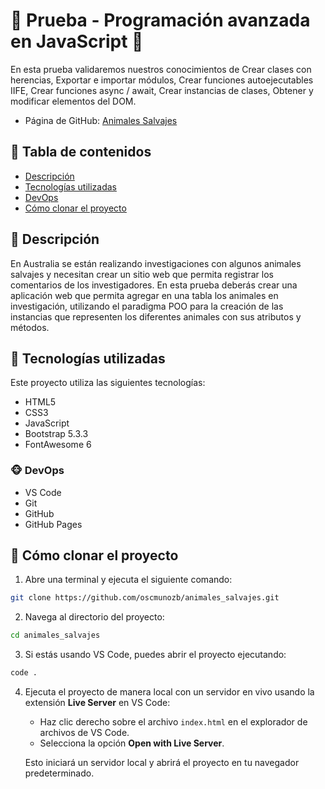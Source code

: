# &#129413; Prueba - Programación avanzada en JavaScript &#128013;
En esta prueba validaremos nuestros conocimientos de Crear clases con herencias, Exportar e importar módulos, Crear funciones autoejecutables IIFE, Crear funciones async / await, Crear instancias de clases, Obtener y modificar elementos del DOM.
- Página de GitHub: [Animales Salvajes](https://oscmunozb.github.io/animales_salvajes/)

## &#128058; Tabla de contenidos
- [Descripción](#-descripción)
- [Tecnologías utilizadas](#-tecnologías-utilizadas)
- [DevOps](#-devops)
- [Cómo clonar el proyecto](#-cómo-clonar-el-proyecto)

## &#128059; Descripción 
En Australia se están realizando investigaciones con algunos animales salvajes y necesitan crear un sitio web que permita registrar los comentarios de los investigadores. En esta prueba deberás crear una aplicación web que permita agregar en una tabla los animales en investigación, utilizando el paradigma POO para la creación de las instancias que representen los diferentes animales con sus atributos y métodos.

## &#129409; Tecnologías utilizadas
Este proyecto utiliza las siguientes tecnologías:
- HTML5
- CSS3
- JavaScript
- Bootstrap 5.3.3
- FontAwesome 6

### &#128053; DevOps
- VS Code
- Git
- GitHub
- GitHub Pages

## &#128062; Cómo clonar el proyecto
1. Abre una terminal y ejecuta el siguiente comando:
```bash
git clone https://github.com/oscmunozb/animales_salvajes.git
```
2. Navega al directorio del proyecto:
```bash
cd animales_salvajes
```
3. Si estás usando VS Code, puedes abrir el proyecto ejecutando:
```bash
code .
```
4. Ejecuta el proyecto de manera local con un servidor en vivo usando la extensión **Live Server** en VS Code:

    - Haz clic derecho sobre el archivo `index.html` en el explorador de archivos de VS Code.
    - Selecciona la opción **Open with Live Server**.

    Esto iniciará un servidor local y abrirá el proyecto en tu navegador predeterminado.